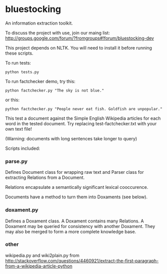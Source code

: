 bluestocking
============

An information extraction toolkit.

To discuss the project with use, join our maing list:
http://groups.google.com/forum/?fromgroups#!forum/bluestocking-dev

This project depends on NLTK.  You will need to install it before running these scripts.

To run tests:

    python tests.py

To run factchecker demo, try this:

    python factchecker.py "The sky is not blue."

or this:

    python factchecker.py "People never eat fish. Goldfish are unpopular."

This test a document against the Simple English Wikipedia
articles for each word in the tested document.  Try
replacing test-factchecker.txt with your own text file!

(Warning: documents with long sentences take longer to query)

Scripts included:

### parse.py

Defines Document class for wrapping raw text and Parser
class for extracting Relations from a Document.

Relations encapsulate a semantically significant lexical
cooccurence.

Documents have a method to turn them into Doxaments (see below).

### doxament.py

Defines a Doxament class.  A Doxament contains many Relations.
A Doxament may be queried for consistency with another Doxament.  They may also be merged to form a more complete knowledge base.

### other

wikipedia.py and wiki2plain.py from 
http://stackoverflow.com/questions/4460921/extract-the-first-paragraph-from-a-wikipedia-article-python